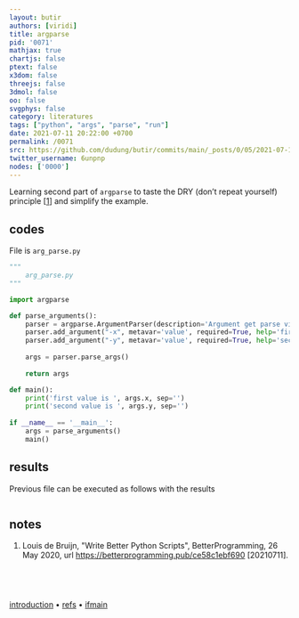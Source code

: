 ```yaml
---
layout: butir
authors: [viridi]
title: argparse
pid: '0071'
mathjax: true
chartjs: false
ptext: false
x3dom: false
threejs: false
3dmol: false
oo: false
svgphys: false
category: literatures
tags: ["python", "args", "parse", "run"]
date: 2021-07-11 20:22:00 +0700
permalink: /0071
src: https://github.com/dudung/butir/commits/main/_posts/0/05/2021-07-11-argparse.md
twitter_username: 6unpnp
nodes: ['0000']
---
```

Learning second part of `argparse` to taste the DRY (don’t repeat yourself) principle [[1](#r01)] and simplify the example.

## codes
File is `arg_parse.py`

```python
"""
	arg_parse.py
"""

import argparse

def parse_arguments():
	parser = argparse.ArgumentParser(description='Argument get parse via --commands')
	parser.add_argument("-x", metavar='value', required=True, help='first value to parse')
	parser.add_argument("-y", metavar='value', required=True, help='second value to parse')
	
	args = parser.parse_args()
	
	return args

def main():
	print('first value is ', args.x, sep='')
	print('second value is ', args.y, sep='')
	
if __name__ == '__main__':
	args = parse_arguments()
	main()
```

## results
Previous file can be executed as follows with the results

```
```

## notes
1. <a name=r02></a>Louis de Bruijn, "Write Better Python Scripts", BetterProgramming, 26 May 2020, url <https://betterprogramming.pub/ce58c1ebf690> [20210711].

## &nbsp;
[introduction](0000) &bull; [refs](005B) &bull; [ifmain](0070)

